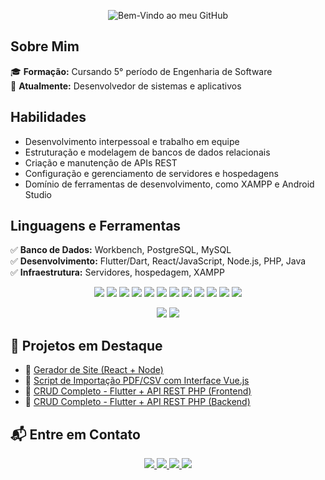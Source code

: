 
<p align="center">
  <img src="https://i.imgur.com/uAUsTKf.png" alt="Bem-Vindo ao meu GitHub">
<!-- ![BemVindo2](https://github.com/user-attachments/assets/a04da239-1f4a-4708-b469-6938f3825095) -->
</p>

## Sobre Mim  

🎓 **Formação:** Cursando 5° período de Engenharia de Software  
💼 **Atualmente:** Desenvolvedor de sistemas e aplicativos  

## Habilidades  

- Desenvolvimento interpessoal e trabalho em equipe  
- Estruturação e modelagem de bancos de dados relacionais  
- Criação e manutenção de APIs REST  
- Configuração e gerenciamento de servidores e hospedagens  
- Domínio de ferramentas de desenvolvimento, como XAMPP e Android Studio  

## Linguagens e Ferramentas  

✅ **Banco de Dados:** Workbench, PostgreSQL, MySQL  
✅ **Desenvolvimento:** Flutter/Dart, React/JavaScript, Node.js, PHP, Java  
✅ **Infraestrutura:** Servidores, hospedagem, XAMPP  
<p align="center">
  <img src="https://img.shields.io/badge/Flutter-02569B?style=for-the-badge&logo=flutter&logoColor=white" />
  <img src="https://img.shields.io/badge/Dart-0175C2?style=for-the-badge&logo=dart&logoColor=white" />
  <img src="https://img.shields.io/badge/React-20232A?style=for-the-badge&logo=react&logoColor=61DAFB" />
  <img src="https://img.shields.io/badge/JavaScript-F7DF1E?style=for-the-badge&logo=javascript&logoColor=black" />
  <img src="https://img.shields.io/badge/Node.js-339933?style=for-the-badge&logo=nodedotjs&logoColor=white" />
  <img src="https://img.shields.io/badge/PHP-777BB4?style=for-the-badge&logo=php&logoColor=white" />
  <img src="https://img.shields.io/badge/Java-ED8B00?style=for-the-badge&logo=java&logoColor=white" />
  <img src="https://img.shields.io/badge/MySQL-4479A1?style=for-the-badge&logo=mysql&logoColor=white" />
  <img src="https://img.shields.io/badge/PostgreSQL-336791?style=for-the-badge&logo=postgresql&logoColor=white" />
  <img src="https://img.shields.io/badge/Workbench-003545?style=for-the-badge&logo=mysql&logoColor=white" />
  <img src="https://img.shields.io/badge/XAMPP-FB7A24?style=for-the-badge&logo=xampp&logoColor=white" />
  <img src="https://img.shields.io/badge/AndroidStudio-3DDC84?style=for-the-badge&logo=androidstudio&logoColor=white" />
</p>

<p align="center">
  <img src="https://github-readme-stats.vercel.app/api?username=gaaaaaaabriel&show_icons=true&theme=radical&locale=pt-br" />
  <img src="https://github-readme-stats.vercel.app/api/top-langs/?username=gaaaaaaabriel&layout=compact&theme=default" />
</p>

## 🚀 Projetos em Destaque

- 🔧 [Gerador de Site (React + Node)](https://github.com/gaaaaaaabriel/gera-site.git)  
- 📄 [Script de Importação PDF/CSV com Interface Vue.js](https://github.com/gaaaaaaabriel/TESTES-DE-NIVELAMENTO.git)  
- 📱 [CRUD Completo - Flutter + API REST PHP (Frontend)](https://github.com/gaaaaaaabriel/Flutter_consumoApi.git)  
- 🔌 [CRUD Completo - Flutter + API REST PHP (Backend)](https://github.com/gaaaaaaabriel/Api.git)


## 📬 Entre em Contato

<p align="center">
  <a href="https://www.linkedin.com/in/gabriel-gonçalves-mendonça" target="_blank">
    <img src="https://img.shields.io/badge/LinkedIn-0077B5?style=for-the-badge&logo=linkedin&logoColor=white" />
  </a>
  <a href="mailto:gg405246@gmail.com" target="_blank">
    <img src="https://img.shields.io/badge/Email-D14836?style=for-the-badge&logo=gmail&logoColor=white" />
  </a>
  <a href="https://www.instagram.com/gaab.gon?igsh=YTBtYWlnN3puYWdi&utm_source=qr" target="_blank">
    <img src="https://img.shields.io/badge/Instagram-E4405F?style=for-the-badge&logo=instagram&logoColor=white" />
  </a>
  <a href="https://wa.me/5514997858866" target="_blank">
    <img src="https://img.shields.io/badge/WhatsApp-25D366?style=for-the-badge&logo=whatsapp&logoColor=white" />
  </a>
</p>




